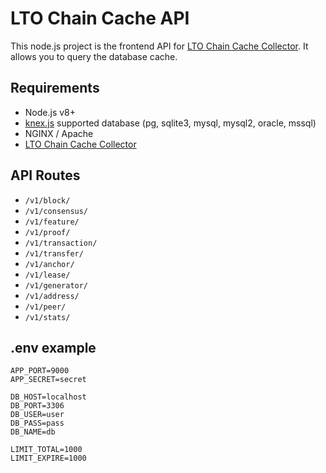 # LTO Chain Cache API
This node.js project is the frontend API for [LTO Chain Cache Collector](https://github.com/fexra/lto-chain-cache-collector). It allows you to query the database cache.

## Requirements
- Node.js v8+
- [knex.js](http://knexjs.org) supported database (pg, sqlite3, mysql, mysql2, oracle, mssql)
- NGINX / Apache
- [LTO Chain Cache Collector](https://github.com/fexra/lto-chain-cache-collector)

## API Routes
- `/v1/block/`
- `/v1/consensus/`
- `/v1/feature/`
- `/v1/proof/`
- `/v1/transaction/`
- `/v1/transfer/`
- `/v1/anchor/`
- `/v1/lease/`
- `/v1/generator/`
- `/v1/address/`
- `/v1/peer/`
- `/v1/stats/`

## .env example
```
APP_PORT=9000
APP_SECRET=secret

DB_HOST=localhost
DB_PORT=3306
DB_USER=user
DB_PASS=pass
DB_NAME=db

LIMIT_TOTAL=1000
LIMIT_EXPIRE=1000
```